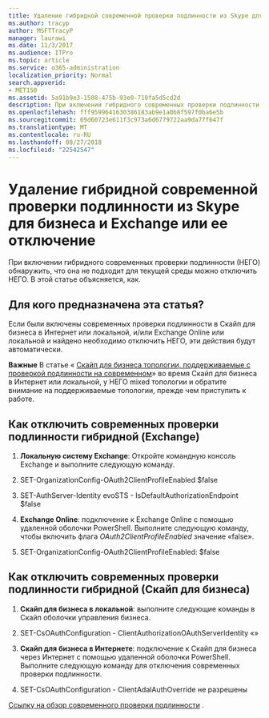 ```yaml
---
title: Удаление гибридной современной проверки подлинности из Skype для бизнеса и Exchange или ее отключение
ms.author: tracyp
author: MSFTTracyP
manager: laurawi
ms.date: 11/3/2017
ms.audience: ITPro
ms.topic: article
ms.service: o365-administration
localization_priority: Normal
search.appverid:
- MET150
ms.assetid: 5a91b9e3-1508-475b-93e0-710fa5d5cd2d
description: При включении гибридного современных проверки подлинности (НЕГО) обнаружить, что она не подходит для текущей среды можно отключить НЕГО. В этой статье объясняется, как.
ms.openlocfilehash: fff9599641630386183ab9e1a0b8f597f0ba6e5b
ms.sourcegitcommit: 69d60723e611f3c973a6d6779722aa9da77f647f
ms.translationtype: MT
ms.contentlocale: ru-RU
ms.lasthandoff: 08/27/2018
ms.locfileid: "22542547"
---
```

# <a name="removing-or-disabling-hybrid-modern-authentication-from-skype-for-business-and-exchange"></a>Удаление гибридной современной проверки подлинности из Skype для бизнеса и Exchange или ее отключение

При включении гибридного современных проверки подлинности (НЕГО) обнаружить, что она не подходит для текущей среды можно отключить НЕГО. В этой статье объясняется, как.
  
## <a name="who-is-this-article-for"></a>Для кого предназначена эта статья?

Если были включены современных проверки подлинности в Скайп для бизнеса в Интернет или локальной, и/или Exchange Online или локальной и найдено необходимо отключить НЕГО, эти действия будут автоматически.
  
 **Важные** В статье « [Скайп для бизнеса топологии, поддерживаемые с проверкой подлинности на современном](https://technet.microsoft.com/en-us/library/mt803262.aspx)» во время Скайп для бизнеса в Интернет или локальной, у НЕГО mixed топологии и обратите внимание на поддерживаемые топологии, прежде чем приступить к работе.
  
## <a name="how-to-disable-hybrid-modern-authentication-exchange"></a>Как отключить современных проверки подлинности гибридной (Exchange)

1. **Локальную систему Exchange**: Откройте командную консоль Exchange и выполните следующую команду. 
    
1. SET-OrganizationConfig-OAuth2ClientProfileEnabled $false
    
2. SET-AuthServer-Identity evoSTS - IsDefaultAuthorizationEndpoint $false
    
2. **Exchange Online**: подключение к Exchange Online с помощью удаленной оболочки PowerShell. Выполните следующую команду, чтобы включить флага *OAuth2ClientProfileEnabled* значение «false». 
    
1. SET-OrganizationConfig-OAuth2ClientProfileEnabled: $false
    
## <a name="how-to-disable-hybrid-modern-authentication-skype-for-business"></a>Как отключить современных проверки подлинности гибридной (Скайп для бизнеса)

1. **Скайп для бизнеса в локальной**: выполните следующие команды в Скайп оболочки управления бизнеса.
    
1. SET-CsOAuthConfiguration - ClientAuthorizationOAuthServerIdentity «»
    
2. **Скайп для бизнеса в Интернете**: подключение к Скайп для бизнеса через Интернет с помощью удаленной оболочки PowerShell. Выполните следующую команду для отключения современных проверки подлинности. 
    
1. SET-CsOAuthConfiguration - ClientAdalAuthOverride не разрешены
    
[Ссылку на обзор современного проверки подлинности](hybrid-modern-auth-overview.md) . 
  

